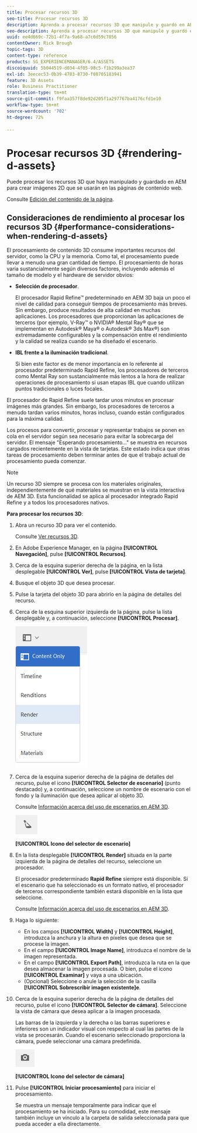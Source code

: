 ```yaml
---
title: Procesar recursos 3D
seo-title: Procesar recursos 3D
description: Aprenda a procesar recursos 3D que manipule y guardó en AEM para crear imágenes 2D para sus páginas web.
seo-description: Aprenda a procesar recursos 3D que manipule y guardó en AEM para crear imágenes 2D para sus páginas web.
uuid: ee4d669c-72b1-4f7a-9a68-a7c6d59c7856
contentOwner: Rick Brough
topic-tags: 3D
content-type: reference
products: SG_EXPERIENCEMANAGER/6.4/ASSETS
discoiquuid: 5b044519-d034-4f05-98c5-f1b299a3ea37
exl-id: 3eecec53-0b39-4783-8730-f08705183941
feature: 3D Assets
role: Business Practitioner
translation-type: tm+mt
source-git-commit: f9faa357f8de92d205f1a297767ba4176cfd1e10
workflow-type: tm+mt
source-wordcount: '702'
ht-degree: 72%

---
```


# Procesar recursos 3D {#rendering-d-assets}

Puede procesar los recursos 3D que haya manipulado y guardado en AEM para crear imágenes 2D que se usarán en las páginas de contenido web.

Consulte [Edición del contenido de la página](/help/sites-authoring/qg-page-authoring.md#editing-your-page-content).

## Consideraciones de rendimiento al procesar los recursos 3D {#performance-considerations-when-rendering-d-assets}

El procesamiento de contenido 3D consume importantes recursos del servidor, como la CPU y la memoria. Como tal, el procesamiento puede llevar a menudo una gran cantidad de tiempo. El procesamiento de horas varía sustancialmente según diversos factores, incluyendo además el tamaño de modelo y el hardware de servidor obvios:

* **Selección de procesador**.

    El procesador Rapid Refine™ predeterminado en AEM 3D baja un poco el nivel de calidad para conseguir tiempos de procesamiento más breves. Sin embargo, produce resultados de alta calidad en muchas aplicaciones. Los procesadores que proporcionan las aplicaciones de terceros (por ejemplo, V-Ray™ o NVIDIA® Mental Ray® que se implementan en Autodesk® Maya® o Autodesk® 3ds Max®) son extremadamente configurables y la compensación entre el rendimiento y la calidad se realiza cuando se ha diseñado el escenario.

* **IBL frente a la iluminación tradicional**.

   Si bien este factor es de menor importancia en lo referente al procesador predeterminado Rapid Refine, los procesadores de terceros como Mental Ray son sustancialmente más lentos a la hora de realizar operaciones de procesamiento si usan etapas IBL que cuando utilizan puntos tradicionales o luces focales.

El procesador de Rapid Refine suele tardar unos minutos en procesar imágenes más grandes. Sin embargo, los procesadores de terceros a menudo tardan varios minutos, horas incluso, cuando están configurados para la máxima calidad.

Los procesos para convertir, procesar y representar trabajos se ponen en cola en el servidor según sea necesario para evitar la sobrecarga del servidor. El mensaje &quot;Esperando procesamiento…&quot; se muestra en recursos cargados recientemente en la vista de tarjetas. Este estado indica que otras tareas de procesamiento deben terminar antes de que el trabajo actual de procesamiento pueda comenzar.

>[!NOTE]
>
>Un recurso 3D siempre se procesa con los materiales originales, independientemente de qué materiales se muestran en la vista interactiva de AEM 3D. Esta funcionalidad se aplica al procesador integrado Rapid Refine y a todos los procesadores nativos.

**Para procesar los recursos 3D**:

1. Abra un recurso 3D para ver el contenido.

   Consulte [Ver recursos 3D](viewing-3d-assets.md).

1. En Adobe Experience Manager, en la página **[!UICONTROL Navegación]**, pulse **[!UICONTROL Recursos]**.
1. Cerca de la esquina superior derecha de la página, en la lista desplegable **[!UICONTROL Ver]**, pulse **[!UICONTROL Vista de tarjeta]**.
1. Busque el objeto 3D que desea procesar.
1. Pulse la tarjeta del objeto 3D para abrirlo en la página de detalles del recurso.
1. Cerca de la esquina superior izquierda de la página, pulse la lista desplegable y, a continuación, seleccione **[!UICONTROL Procesar]**.

   ![chlimage_1-369](assets/chlimage_1-369.png)

1. Cerca de la esquina superior derecha de la página de detalles del recurso, pulse el icono **[!UICONTROL Selector de escenario]** (punto destacado) y, a continuación, seleccione un nombre de escenario con el fondo y la iluminación que desea aplicar al objeto 3D.

   Consulte [Información acerca del uso de escenarios en AEM 3D](about-the-use-of-stages-in-aem-3d.md).

   ![chlimage_1-370](assets/chlimage_1-370.png)

   **[!UICONTROL Icono del selector de escenario]**

1. En la lista desplegable **[!UICONTROL Render]** situada en la parte izquierda de la página de detalles del recurso, seleccione un procesador.

   El procesador predeterminado **Rapid Refine** siempre está disponible. Si el escenario que ha seleccionado es un formato nativo, el procesador de terceros correspondiente también estará disponible en la lista que seleccione.

   Consulte [Información acerca del uso de escenarios en AEM 3D](about-the-use-of-stages-in-aem-3d.md).

1. Haga lo siguiente:

   * En los campos **[!UICONTROL Width]** y **[!UICONTROL Height]**, introduzca la anchura y la altura en píxeles que desea que se procese la imagen.
   * En el campo **[!UICONTROL Image Name]**, introduzca el nombre de la imagen representada.
   * En el campo **[!UICONTROL Export Path]**, introduzca la ruta en la que desea almacenar la imagen procesada. O bien, pulse el icono **[!UICONTROL Examinar]** y vaya a una ubicación.
   * (Opcional) Seleccione o anule la selección de la casilla **[!UICONTROL Sobrescribir imagen existente]e**.

1. Cerca de la esquina superior derecha de la página de detalles del recurso, pulse el icono **[!UICONTROL Selector de cámara]**. Seleccione la vista de cámara que desea aplicar a la imagen procesada.

   Las barras de la izquierda y la derecha o las barras superiores e inferiores son un indicador visual con respecto al cual las partes de la vista se procesarán. Cuando el escenario seleccionado proporciona la cámara, puede seleccionar una cámara predefinida.

   ![chlimage_1-371](assets/chlimage_1-371.png)

   **[!UICONTROL Icono del selector de cámara]**

1. Pulse **[!UICONTROL Iniciar procesamiento]** para iniciar el procesamiento.

   Se muestra un mensaje temporalmente para indicar que el procesamiento se ha iniciado. Para su comodidad, este mensaje también incluye un vínculo a la carpeta de salida seleccionada para que pueda acceder a ella directamente.
